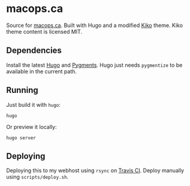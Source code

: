 # macops.ca

Source for [macops.ca](https://macops.ca). Built with Hugo and a modified [Kiko](https://github.com/gfjaru/Kiko) theme. Kiko theme content is licensed MIT.

## Dependencies

Install the latest [Hugo](https://gohugo.io/) and [Pygments](http://pygments.org/). Hugo just needs `pygmentize` to be available in the current path.

## Running

Just build it with `hugo`:

`hugo`

Or preview it locally:

`hugo server`

## Deploying

Deploying this to my webhost using `rsync` on [Travis CI](https://travis-ci.org/timsutton/macops.ca). Deploy manually using `scripts/deploy.sh`.
